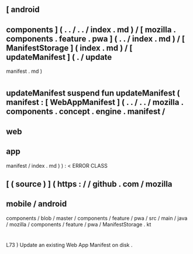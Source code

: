 [
android
-
components
]
(
.
.
/
.
.
/
index
.
md
)
/
[
mozilla
.
components
.
feature
.
pwa
]
(
.
.
/
index
.
md
)
/
[
ManifestStorage
]
(
index
.
md
)
/
[
updateManifest
]
(
.
/
update
-
manifest
.
md
)
#
updateManifest
suspend
fun
updateManifest
(
manifest
:
[
WebAppManifest
]
(
.
.
/
.
.
/
mozilla
.
components
.
concept
.
engine
.
manifest
/
-
web
-
app
-
manifest
/
index
.
md
)
)
:
<
ERROR
CLASS
>
[
(
source
)
]
(
https
:
/
/
github
.
com
/
mozilla
-
mobile
/
android
-
components
/
blob
/
master
/
components
/
feature
/
pwa
/
src
/
main
/
java
/
mozilla
/
components
/
feature
/
pwa
/
ManifestStorage
.
kt
#
L73
)
Update
an
existing
Web
App
Manifest
on
disk
.
